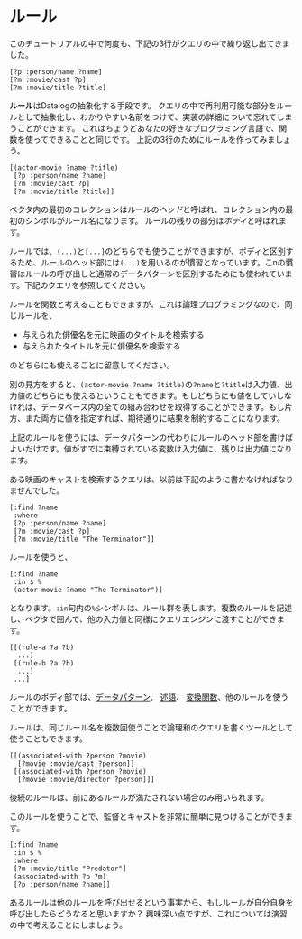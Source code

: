 # ルール

このチュートリアルの中で何度も、下記の3行がクエリの中で繰り返し出てきました。

    [?p :person/name ?name]
    [?m :movie/cast ?p]
    [?m :movie/title ?title]

**ルール**はDatalogの抽象化する手段です。
クエリの中で再利用可能な部分をルールとして抽象化し、わかりやすい名前をつけて、実装の詳細について忘れてしまうことができます。
これはちょうどあなたの好きなプログラミング言語で、関数を使ってできることと同じです。
上記の3行のためにルールを作ってみましょう。

    [(actor-movie ?name ?title)
     [?p :person/name ?name]
     [?m :movie/cast ?p]
     [?m :movie/title ?title]]

ベクタ内の最初のコレクションはルールの*ヘッド*と呼ばれ、コレクション内の最初のシンボルがルール名になります。
ルールの残りの部分は*ボディ*と呼ばれます。

ルールでは、`(...)`と`[...]`のどちらでも使うことができますが、ボディと区別するため、ルールのヘッド部には`(...)`を用いるのが慣習となっています。こnの慣習はルールの呼び出しと通常のデータパターンを区別するためにも使われています。下記のクエリを参照してください。

ルールを関数と考えることもできますが、これは論理プログラミングなので、同じルールを、

* 与えられた俳優名を元に映画のタイトルを検索する
* 与えられたタイトルを元に俳優名を検索する

のどちらにも使えることに留意してください。

別の見方をすると、`(actor-movie ?name ?title)`の`?name`と`?title`は入力値、出力値のどちらにも使えるということもできます。もしどちらにも値をしていしなければ、データベース内の全ての組み合わせを取得することができます。もし片方、また両方に値を指定すれば、期待通りに結果を制約することになります。

上記のルールを使うには、データパターンの代わりにルールのヘッド部を書けばよいだけです。値がすでに束縛されている変数は入力値に、残りは出力値になります。

ある映画のキャストを検索するクエリは、以前は下記のように書かなければなりませんでした。

    [:find ?name
     :where
     [?p :person/name ?name]
     [?m :movie/cast ?p]
     [?m :movie/title "The Terminator"]]

ルールを使うと、

    [:find ?name
     :in $ %
     (actor-movie ?name "The Terminator")]

となります。`:in`句内の`%`シンボルは、ルール群を表します。複数のルールを記述し、ベクタで囲んで、他の入力値と同様にクエリエンジンに渡すことができます。

    [[(rule-a ?a ?b)
      ...]
     [(rule-b ?a ?b)
      ...]
     ...]

ルールのボディ部では、[データパターン](/chapter/2)、 [述語](/chapter/5)、
[変換関数](/chapter/6)、他のルールを使うことができます。

ルールは、同じルール名を複数回使うことで論理和のクエリを書くツールとして使うこともできます。

    [[(associated-with ?person ?movie)
      [?movie :movie/cast ?person]]
     [(associated-with ?person ?movie)
      [?movie :movie/director ?person]]]

後続のルールは、前にあるルールが満たされない場合のみ用いられます。

このルールを使うことで、監督とキャストを非常に簡単に見つけることができます。

    [:find ?name
     :in $ %
     :where
     [?m :movie/title "Predator"]
     (associated-with ?p ?m)
     [?p :person/name ?name]]

あるルールは他のルールを呼び出せるという事実から、もしルールが自分自身を呼び出したらどうなると思いますか？
興味深い点ですが、これについては演習の中で考えることにしましょう。
